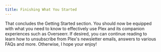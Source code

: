 ```yaml
---
title: Finishing What You Started
---
```


That concludes the Getting Started section. You should now be equipped with what you need to know to effectively use Plex and its companion experiences such as Overseerr. If desired, you can continue reading to learn how to unsubscribe from Plex's newsletter emails, answers to various FAQs and more. Otherwise, I hope your enjoy!
